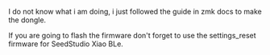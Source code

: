 I do not know what i am doing, i just followed the guide in zmk docs to make the dongle. 


If you are going to flash the firmware don't forget to use the settings_reset firmware for SeedStudio Xiao BLe.

